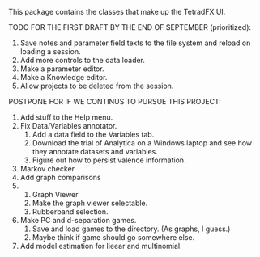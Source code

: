 This package contains the classes that make up the TetradFX UI.

TODO FOR THE FIRST DRAFT BY THE END OF SEPTEMBER (prioritized):

1. Save notes and parameter field texts to the file system and reload on loading a session.
1. Add more controls to the data loader.
1. Make a parameter editor.
1. Make a Knowledge editor.
1. Allow projects to be deleted from the session.
  
POSTPONE FOR IF WE CONTINUS TO PURSUE THIS PROJECT:

1. Add stuff to the Help menu.
1. Fix Data/Variables annotator. 
    1. Add a data field to the Variables tab.
    1. Download the trial of Analytica on a Windows laptop and see how they annotate datasets and variables.
    1. Figure out how to persist valence information.
1. Markov checker
1. Add graph comparisons
1. 1. Graph Viewer
    1. Make the graph viewer selectable.
    1. Rubberband selection.
1. Make PC and d-separation games.
    1. Save and load games to the directory. (As graphs, I guess.)
    1. Maybe think if game should go somewhere else.
1. Add model estimation for lieear and multinomial.
